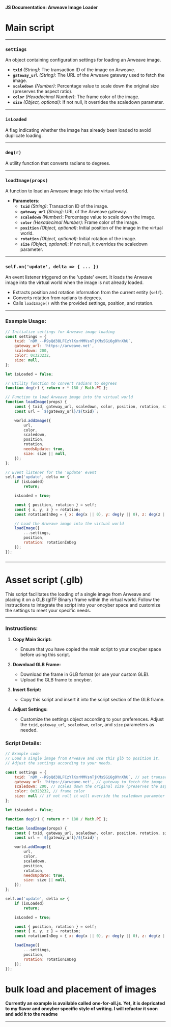 **JS Documentation: Arweave Image Loader**

# Main script

---

### `settings`

An object containing configuration settings for loading an Arweave image.

- **`txid`** *(String)*: The transaction ID of the image on Arweave.
- **`gateway_url`** *(String)*: The URL of the Arweave gateway used to fetch the image.
- **`scaledown`** *(Number)*: Percentage value to scale down the original size (preserves the aspect ratio).
- **`color`** *(Hexadecimal Number)*: The frame color of the image.
- **`size`** *(Object, optional)*: If not null, it overrides the scaledown parameter.

---

### `isLoaded`

A flag indicating whether the image has already been loaded to avoid duplicate loading.

---

### `deg(r)`

A utility function that converts radians to degrees.

---

### `loadImage(props)`

A function to load an Arweave image into the virtual world.

- **Parameters**:
  - **`txid`** *(String)*: Transaction ID of the image.
  - **`gateway_url`** *(String)*: URL of the Arweave gateway.
  - **`scaledown`** *(Number)*: Percentage value to scale down the image.
  - **`color`** *(Hexadecimal Number)*: Frame color of the image.
  - **`position`** *(Object, optional)*: Initial position of the image in the virtual world.
  - **`rotation`** *(Object, optional)*: Initial rotation of the image.
  - **`size`** *(Object, optional)*: If not null, it overrides the scaledown parameter.

---

### `self.on('update', delta => { ... })`

An event listener triggered on the 'update' event. It loads the Arweave image into the virtual world when the image is not already loaded.

- Extracts position and rotation information from the current entity (`self`).
- Converts rotation from radians to degrees.
- Calls `loadImage()` with the provided settings, position, and rotation.

---

### Example Usage:

```javascript
// Initialize settings for Arweave image loading
const settings = {
    txid: `nDM_--R9pQd38LFCzYlKxrMMVsnTjKMsSGi6g0YnXhU`,
    gateway_url: 'https://arweave.net',
    scaledown: 200,
    color: 0x323232,
    size: null,
};

let isLoaded = false;

// Utility function to convert radians to degrees
function deg(r) { return r * 180 / Math.PI };

// Function to load Arweave image into the virtual world
function loadImage(props) {
    const { txid, gateway_url, scaledown, color, position, rotation, size } = props;
    const url = `${gateway_url}/${txid}`;

    world.addImage({
        url,
        color,
        scaledown,
        position,
        rotation,
        needsUpdate: true,
        size: size || null,
    });
};

// Event listener for the 'update' event
self.on('update', delta => {
    if (isLoaded)
        return;

    isLoaded = true;

    const { position, rotation } = self;
    const { x, y, z } = rotation;
    const rotationInDeg = { x: deg(x || 0), y: deg(y || 0), z: deg(z || 0) };

    // Load the Arweave image into the virtual world
    loadImage({
        ...settings,
        position,
        rotation: rotationInDeg
    });
});
```
###

---

# Asset script (.glb)

This script facilitates the loading of a single image from Arweave and placing it on a GLB (glTF Binary) frame within the virtual world. Follow the instructions to integrate the script into your oncyber space and customize the settings to meet your specific needs.

---

### Instructions:

1. **Copy Main Script:**
   - Ensure that you have copied the main script to your oncyber space before using this script.

2. **Download GLB Frame:**
   - Download the frame in GLB format (or use your custom GLB).
   - Upload the GLB frame to oncyber.

3. **Insert Script:**
   - Copy this script and insert it into the script section of the GLB frame.

4. **Adjust Settings:**
   - Customize the settings object according to your preferences. Adjust the `txid`, `gateway_url`, `scaledown`, `color`, and `size` parameters as needed.



### Script Details:

```javascript
// Example code
// Load a single image from Arweave and use this glb to position it.
// Adjust the settings according to your needs.

const settings = {
    txid: `nDM_--R9pQd38LFCzYlKxrMMVsnTjKMsSGi6g0YnXhU`, // set transaction id of the image
    gateway_url: 'https://arweave.net', // gateway to fetch the image
    scaledown: 200, // scales down the original size (preserves the aspect ratio)
    color: 0x323232, // frame color
    size: null // if not null it will override the scaledown parameter
};

let isLoaded = false;

function deg(r) { return r * 180 / Math.PI };

function loadImage(props) {
    const { txid, gateway_url, scaledown, color, position, rotation, size } = props;
    const url = `${gateway_url}/${txid}`;

    world.addImage({
        url,
        color,
        scaledown,
        position,
        rotation,
        needsUpdate: true,
        size: size || null,
    });
};

self.on('update', delta => {
    if (isLoaded)
        return;

    isLoaded = true;

    const { position, rotation } = self;
    const { x, y, z } = rotation;
    const rotationInDeg = { x: deg(x || 0), y: deg(y || 0), z: deg(z || 0) };

    loadImage({
        ...settings,
        position,
        rotation: rotationInDeg
    });
});
```

# bulk load and placement of images

**Currently an example is available called one-for-all.js. Yet, it is depricated to my flavor and oncyber specific style of writing. I will refactor it soon and add it to the readme**

---
